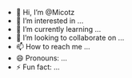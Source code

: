 - 👋 Hi, I’m @Micotz
- 👀 I’m interested in ...
- 🌱 I’m currently learning ...
- 💞️ I’m looking to collaborate on ...
- 📫 How to reach me ...
- 😄 Pronouns: ...
- ⚡ Fun fact: ...

<!---
Micotz/Micotz is a ✨ special ✨ repository because its `README.md` (this file) appears on your GitHub profile.
You can click the Preview link to take a look at your changes.
--->
